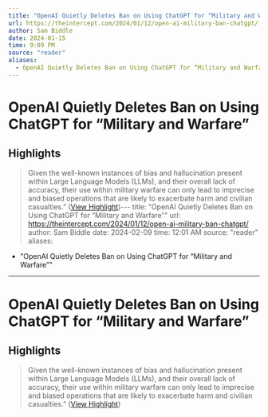 ```yaml
---
title: "OpenAI Quietly Deletes Ban on Using ChatGPT for “Military and Warfare”"
url: https://theintercept.com/2024/01/12/open-ai-military-ban-chatgpt/
author: Sam Biddle
date: 2024-01-15
time: 9:09 PM
source: "reader"
aliases:
  - OpenAI Quietly Deletes Ban on Using ChatGPT for “Military and Warfare”
---
```

# OpenAI Quietly Deletes Ban on Using ChatGPT for “Military and Warfare”

## Highlights
> Given the well-known instances of bias and hallucination present within Large Language Models (LLMs), and their overall lack of accuracy, their use within military warfare can only lead to imprecise and biased operations that are likely to exacerbate harm and civilian casualties.” ([View Highlight](https://read.readwise.io/read/01hm4dc7tc5fkxgk968t4qnv76))---
title: "OpenAI Quietly Deletes Ban on Using ChatGPT for “Military and Warfare”"
url: https://theintercept.com/2024/01/12/open-ai-military-ban-chatgpt/
author: Sam Biddle
date: 2024-02-09
time: 12:01 AM
source: "reader"
aliases:
  - "OpenAI Quietly Deletes Ban on Using ChatGPT for “Military and Warfare”"
---
# OpenAI Quietly Deletes Ban on Using ChatGPT for “Military and Warfare”

## Highlights
> Given the well-known instances of bias and hallucination present within Large Language Models (LLMs), and their overall lack of accuracy, their use within military warfare can only lead to imprecise and biased operations that are likely to exacerbate harm and civilian casualties.” ([View Highlight](https://read.readwise.io/read/01hm4dc7tc5fkxgk968t4qnv76))

